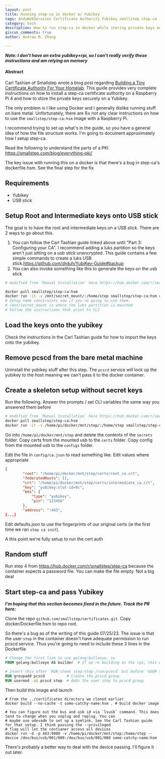 ```yaml
---
layout: post
title: Running step-ca in docker w/ Yubikey
tags: AndyWebServices Certificate Authority Yubikey smallstep step-ca 
category: tech
description: How to run step-ca in docker while storing private keys on Yubikey 
giscus_comments: true
author: Andrew M. Zhang

---
```


***Note: I don't have an extra yubikey+rpi, so I can't really verify these instructions and am relying on memory***

#### Abstract
Carl Tashian of Smallstep wrote a blog post regarding [Building a Tiny Certificate Authority For Your Homelab](https://smallstep.com/blog/build-a-tiny-ca-with-raspberry-pi-yubikey/). 
This guide provides very complete instructions on how to install a step-ca certificate authority on a Raspberry Pi 4 
and how to store the private keys securely on a Yubikey.

The only problem is I like using Docker and I generally dislike running stuff on bare metal. Unfortunately, there are ß≤
not any clear instructions on how to use the `smallstep/step-ca:hsm` image with a Raspberry Pi.

I recommend trying to set up what's in the guide, so you have a general idea of how the file structure works. I'm going
to document approximately how I setup step-ca.

Read the following to understand the parts of a PKI https://smallstep.com/blog/everything-pki/

The key issue with running this on a docker is that there's a bug in step-ca's dockerfile.hsm. See the final step
for the fix

## Requirements
* Yubikey
* USB stick

## Setup Root and Intermediate keys onto USB stick

The goal is to have the root and intermediate keys on a USB stick. There are 2 ways to go about this.

1. You can follow the Carl Tashian guide linked above until "Part 3: Configuring your CA". I recommend adding a luks
partition so the keys aren't just sitting on a usb stick unencrypted. This guide contains a few simple commands to
create a luks USB stick.https://github.com/drduh/YubiKey-Guide#backup
2. You can also invoke something like this to generate the keys on the usb stick

```bash
# modified from `Manual Installation` here https://hub.docker.com/r/smallstep/step-ca

docker pull smallstep/step-ca:hsm
docker run -it -v /mnt/secret_mount/:/home/step smallstep/step-ca:hsm ca init --remote-management 
# Setup name constraints now if you're going to use them.
# /mnt/secret_mount is where the luks partition is mounted
# Follow the instructions that print to CLI
```

## Load the keys onto the yubikey

Check the instructions in the Carl Tashian guide for how to import the keys onto the yubikey. 

## Remove pcscd from the bare metal machine

Uninstall the yubikey stuff after this step. The `pcscd` service will lock up the yubikey to the host meaning we can't pass it to
the docker container.

## Create a skeleton setup without secret keys

Run the following. Answer the prompts / set CLI variables the same way you answered them before
```bash
# modified from `Manual Installation` here https://hub.docker.com/r/smallstep/step-ca
docker pull smallstep/step-ca:hsm
docker run -it -v /home/pi/docker/mnt/step/:/home/step smallstep/step-ca:hsm ca init --remote-management 
```

Go into `/home/pi/docker/mnt/step` and delete the contents of the `secrets` folder. Copy certs from the mounted usb
to the `certs` folder. Copy config from the mounted usb to the `configs` folder.

Edit the file in `config/ca.json` to read something like. Edit values where appropriate
```json
{
        "root": "/home/pi/docker/mnt/step/certs/root_ca.crt",
        "federatedRoots": [],
        "crt": "/home/pi/docker/mnt/step/certs/intermediate_ca.crt",
        "key": "yubikey:slot-id=9c",
        "kms": {
            "type": "yubikey",
            "pin": "123456"
        },
        "address": ":443",
[...]
```

Edit defaults.json to use the fingerprints of our original certs (ie the first time we ran `step ca init`). 

A this point we're fully setup to run the cert auth

## Random stuff

Run step 4 from https://hub.docker.com/r/smallstep/step-ca because the container expects a password file. You can make the
file empty. Not a big deal

## Start step-ca and pass Yubikey

***I'm hoping that this section becomes fixed in the future. Track the PR here: <insert PR here>***

Clone the repo `github.com/smallstep/certificates.git`. Copy docker/Dockerfile.hsm to repo root.

So there's a bug as of the writing of this guide 07/25/23. The issue is that the user `step` in the container doesn't
have adequate permission to run pcscd service. Thus you're going to need to include these 3 lines in the Dockerfile
```dockerfile
# Change the first line to use golang:bullseye, ie
FROM golang:bullseye AS builder  # If we're building on the rpi, this ensures we have the right glibc version

# Insert this after `RUN chown step:step /run/pcscd` but before `USER step`
RUN groupadd pcscd          # Create the pcscd group
RUN usermod -aG pcscd step  # Adds the user step to pcscd group
```

Then build this image and launch
```
# From the ../certificates directory we cloned earlier
docker build --no-cache -t some-catchy-name:hsm . # build docker image

# You can figure out the bus and usb id via `lsusb` command. This does tend to change when you unplug and replug. You can
# maybe use udevadm to set up a symlink. See the Carl Tashian guide for that setup. I think passing the --privileged 
# flag will let the contianer access all devices
docker run -d -p 443:9000 -v /home/pi/docker/mnt/step:/home/step --device /dev/bus/usb/001/008:/dev/bus/usb/001/008 some-catchy-name:hsm
```

There's probably a better way to deal with the device passing. I'll figure it out later. 



